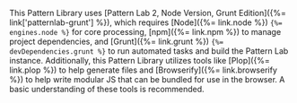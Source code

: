 This Pattern Library uses [Pattern Lab 2, Node Version, Grunt Edition]({%= link['patternlab-grunt'] %}), which requires [Node]({%= link.node %}) `{%= engines.node %}` for core processing, [npm]({%= link.npm %}) to manage project dependencies, and [Grunt]({%= link.grunt %}) `{%= devDependencies.grunt %}` to run automated tasks and build the Pattern Lab instance. Additionally, this Pattern Library utilizes tools like [Plop]({%= link.plop %}) to help generate files and [Browserify]({%= link.browserify %}) to help write modular JS that can be bundled for use in the browser. A basic understanding of these tools is recommended.
